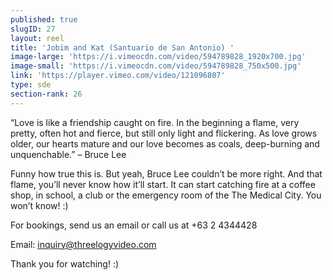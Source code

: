 ```yaml
---
published: true
slugID: 27
layout: reel
title: 'Jobim and Kat (Santuario de San Antonio) '
image-large: 'https://i.vimeocdn.com/video/594789828_1920x700.jpg'
image-small: 'https://i.vimeocdn.com/video/594789828_750x500.jpg'
link: 'https://player.vimeo.com/video/121096807'
type: sde
section-rank: 26
---
```

“Love is like a friendship caught on fire. In the beginning a flame, very pretty, often hot and fierce, but still only light and flickering. As love grows older, our hearts mature and our love becomes as coals, deep-burning and unquenchable.” – Bruce Lee

Funny how true this is. But yeah, Bruce Lee couldn’t be more right. And that flame, you’ll never know how it’ll start. It can start catching fire at a coffee shop, in school, a club or the emergency room of the The Medical City. You won’t know! :)

For bookings, send us an email or call us at +63 2 4344428

Email: inquiry@threelogyvideo.com

Thank you for watching! :)

